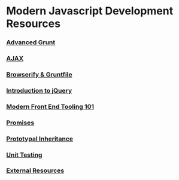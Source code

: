 # Modern Javascript Development Resources

### [Advanced Grunt](MJ_GRUNT_ADVANCED.md)

### [AJAX](MJ_JQUERY_AJAX.md)

### [Browserify & Gruntfile](MJ_BROWSERIFY_GRUNTFILE.md)

### [Introduction to jQuery](MJ_JQUERY_INTRODUCTION.md)

### [Modern Front End Tooling 101](MJ_GRUNT_BOWER.md)

### [Promises](MJ_PROMISES.md)

### [Prototypal Inheritance](MJ_PROTOTYPAL_INHERITANCE.md)

### [Unit Testing](MJ_TESTING.md)

### [External Resources](MJ_EXTERNAL_RESOURCES.md)
